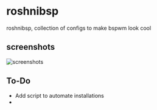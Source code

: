 # roshnibsp
roshnibsp, collection of configs to make bspwm look cool

## screenshots
![screenshots](https://raw.githubusercontent.com/shaeinst/roshnibsp/main/z.Screenshots/bspwm.png)

## To-Do
- Add script to automate installations
-
